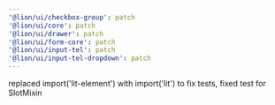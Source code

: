 ```yaml
---
'@lion/ui/checkbox-group': patch
'@lion/ui/core': patch
'@lion/ui/drawer': patch
'@lion/ui/form-core': patch
'@lion/ui/input-tel': patch
'@lion/ui/input-tel-dropdown': patch
---
```


replaced import('lit-element') with import('lit') to fix tests, fixed test for SlotMixin

